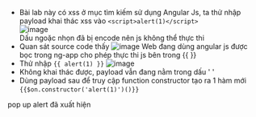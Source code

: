 * Bài lab này có xss ở mục tìm kiếm sử dụng Angular Js, ta thử nhập payload khai thác xss vào `<script>alert(1)</script>`  
![image](https://github.com/user-attachments/assets/6c89b6f2-9bc2-4192-a2cc-f8e8dad4c0e5)  
Dấu ngoặc nhọn đã bị encode nên js không thể thực thi  
* Quan sát source code thấy
  ![image](https://github.com/user-attachments/assets/f04a4b8e-3b93-487d-8283-70d51a98c18a)
  Web đang dùng angular js được bọc trong ng-app cho phép thực thi js bên trong {{ }}
* Thử nhập `{{ alert(1) }}`
  ![image](https://github.com/user-attachments/assets/19d8b149-323e-46c1-b261-364a16c4c3fb)
* Không khai thác được, payload vẫn đang nằm trong dấu ' '
* Dùng payload sau để truy cập function constructor tạo ra 1 hàm mới
  `{{$on.constructor('alert(1)')()}}`
  
 pop up alert đã xuất hiện




